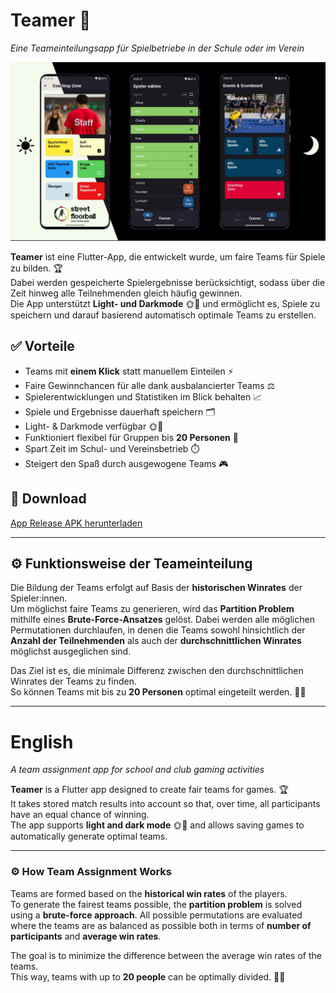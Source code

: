 # Teamer 🎉

_Eine Teameinteilungsapp für Spielbetriebe in der Schule oder im Verein_

![App Screenshot](Plakat.png)

**Teamer** ist eine Flutter-App, die entwickelt wurde, um faire Teams für Spiele zu bilden. 🏆  
Dabei werden gespeicherte Spielergebnisse berücksichtigt, sodass über die Zeit hinweg alle Teilnehmenden gleich häufig gewinnen.  
Die App unterstützt **Light- und Darkmode** 🌞🌙 und ermöglicht es, Spiele zu speichern und darauf basierend automatisch optimale Teams zu erstellen.

## ✅ Vorteile

- Teams mit **einem Klick** statt manuellem Einteilen ⚡  
- Faire Gewinnchancen für alle dank ausbalancierter Teams ⚖️  
- Spielerentwicklungen und Statistiken im Blick behalten 📈  
- Spiele und Ergebnisse dauerhaft speichern 🗂️  
- Light- & Darkmode verfügbar 🌞🌙  
- Funktioniert flexibel für Gruppen bis **20 Personen** 👥  
- Spart Zeit im Schul- und Vereinsbetrieb ⏱️  
- Steigert den Spaß durch ausgewogene Teams 🎮 

## 📲 Download

[App Release APK herunterladen](https://github.com/fohmij/teamer_flutter/releases/tag/v0.1.0)

---

## ⚙️ Funktionsweise der Teameinteilung

Die Bildung der Teams erfolgt auf Basis der **historischen Winrates** der Spieler:innen.  
Um möglichst faire Teams zu generieren, wird das **Partition Problem** mithilfe eines **Brute-Force-Ansatzes** gelöst. Dabei werden alle möglichen Permutationen durchlaufen, in denen die Teams sowohl hinsichtlich der **Anzahl der Teilnehmenden** als auch der **durchschnittlichen Winrates** möglichst ausgeglichen sind.  

Das Ziel ist es, die minimale Differenz zwischen den durchschnittlichen Winrates der Teams zu finden.  
So können Teams mit bis zu **20 Personen** optimal eingeteilt werden. 👥👥

---

# English

_A team assignment app for school and club gaming activities_

**Teamer** is a Flutter app designed to create fair teams for games. 🏆  
It takes stored match results into account so that, over time, all participants have an equal chance of winning.  
The app supports **light and dark mode** 🌞🌙 and allows saving games to automatically generate optimal teams.

---

### ⚙️ How Team Assignment Works

Teams are formed based on the **historical win rates** of the players.  
To generate the fairest teams possible, the **partition problem** is solved using a **brute-force approach**. All possible permutations are evaluated where the teams are as balanced as possible both in terms of **number of participants** and **average win rates**.  

The goal is to minimize the difference between the average win rates of the teams.  
This way, teams with up to **20 people** can be optimally divided. 👥👥
